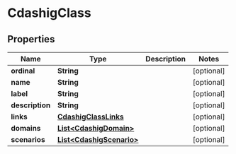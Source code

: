 

# CdashigClass


## Properties

| Name | Type | Description | Notes |
|------------ | ------------- | ------------- | -------------|
|**ordinal** | **String** |  |  [optional] |
|**name** | **String** |  |  [optional] |
|**label** | **String** |  |  [optional] |
|**description** | **String** |  |  [optional] |
|**links** | [**CdashigClassLinks**](CdashigClassLinks.md) |  |  [optional] |
|**domains** | [**List&lt;CdashigDomain&gt;**](CdashigDomain.md) |  |  [optional] |
|**scenarios** | [**List&lt;CdashigScenario&gt;**](CdashigScenario.md) |  |  [optional] |



